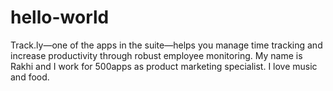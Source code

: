 # hello-world
Track.ly—one of the apps in the suite—helps you manage time tracking and increase productivity through robust employee monitoring.
My name is Rakhi and I work for 500apps as product marketing specialist.
I love music and food.
